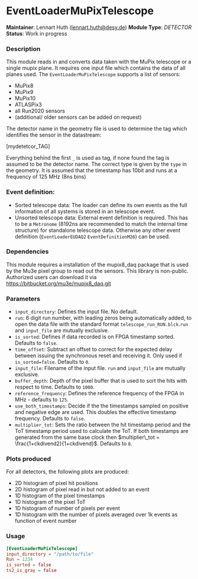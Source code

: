 # EventLoaderMuPixTelescope
**Maintainer**: Lennart Huth (<lennart.huth@desy.de>)
**Module Type**: *DETECTOR*
**Status**: Work in progress

### Description
This module reads in and converts data taken with the MuPix telescope or a single mupix plane.
It requires one input file which contains the data of all planes used.
The `EventLoaderMuPixTelescope` supports a list of sensors:
* MuPix8
* MuPix9
* MuPix10
* ATLASPix3
* all Run2020 sensors
* (additional/ older sensors can be added on request)

The detector name in the geometry file is used to determine the tag which identifies the sensor in the datastream:

[mydetetcor_TAG]

Everything behind the first `_` is used as tag, if none found the tag is assumed to be the detector name.
The correct type is given by the `type` in the geometry.
It is assumed that the timestamp has 10bit and runs at a frequency of 125 MHz (8ns bins)

### Event definition:

* Sorted telescope data: The loader can define its own events as the full
information of all systems is stored in an telescope event.
* Unsorted telescope data: External event definition is required. This has to
be a `Metronome` (8192ns are recommended
to match the internal time structure) for standalone telescope data. Otherwise
any other event definition (`EventLoaderEUDAQ2` `EventDefinitionM26`) can be used.

### Dependencies
This module requires a installation of the mupix8_daq package that is used by the Mu3e pixel group to read out the sensors. This library is non-public. Authorized users can download it via https://bitbucket.org/mu3e/mupix8_daq.git

### Parameters
* `input_directory`: Defines the input file. No default.
* `run`: 6 digit run number, with leading zeros being automatically added, to
open the data file with the standard format `telescope_run_RUN.blck`.`run` and
`input_file` are mutually exclusive.
* `is_sorted`: Defines if data recorded is on FPGA timestamp sorted. Defaults to `false`.
* `time_offset`: Subtract an offset to correct for the expected delay between
issuing the synchronous reset and receiving it. Only used if
`is_sorted=false`. Defaults to `0`.
* `input_file`: Filename of the input file. `run` and `input_file` are mutually exclusive.
* `buffer_depth`: Depth of the pixel buffer that is used to sort the hits with
respect to time. Defaults to `1000`.
* `reference_frequency`: Defines the reference frequency of the FPGA in MHz - defaults to `125`.
* `use_both_timestamps`: Decide if the the timestamps sampled on positive and
negative edge are used. This doubles the effective timestamp
frequency. Defaults to `false`.
* `multiplier_tot`: Sets the ratio between the hit timestamp period and the ToT timestamp period used to calculate the ToT.
If both timestamps are generated from the same base clock then $multiplier\_tot = \frac{1+ckdivend2}{1+ckdivend}$. Defaults to `8`.
### Plots produced

For all detectors, the following plots are produced:

* 2D histogram of pixel hit positions
* 2D histogram of pixel read in but not added to an event
* 1D histogram of the pixel timestamps
* 1D histogram of the pixel ToT
* 1D histogram of number of pixels per event
* 1D histogram with the number of pixels averaged over 1k events as function of event number

### Usage
```toml
[EventLoaderMuPixTelescope]
input_directory = "/path/to/file"
Run = 1234
is_sorted = false 
ts2_is_gray = false

```
